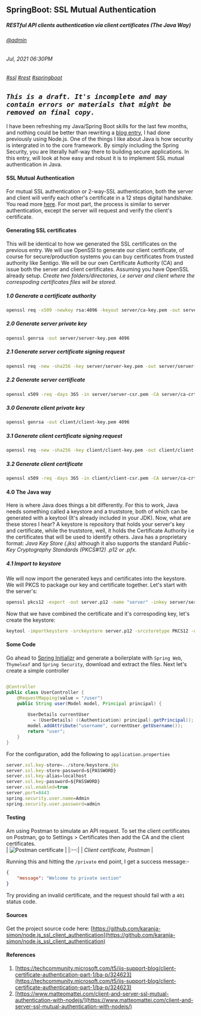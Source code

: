 ## SpringBoot: SSL Mutual Authentication
##### *RESTful API clients authentication via client certificates (The Java Way)*
###### [@admin](/whoami)
###### Jul, 2021 06:30PM
###### [#ssl]() [#rest]() [#springboot]()

## *`This is a draft. It's incomplete and may contain errors or materials that might be removed on final copy.`*

 I have been refreshing my Java/Spring Boot skills for the last few months, and nothing could be better than rewriting a [blog entry](/blog/ssl-client-authentication), I had done previously using Node.js. One of the things I 
 like about Java is how security is intergrated in to the core framework. By simply including the Spring Security, you are literally half-way there to building secure applications.
 In this entry, will look at how easy and robust it is to implement SSL mutual authentication in Java.
#### SSL Mutual Authentication 
For mutual SSL authentication or 2-way-SSL authentication, both the server and client will verify each other's certificate in a 12 steps digital handshake. You read more 
[here](https://www.codeproject.com/Articles/326574/An-Introduction-to-Mutual-SSL-Authentication). For most part, the process is similar to server authentication, except the 
server will request and verify the client's certificate.

#### Generating SSL certificates
This will be identical to how we generated the SSL certificates on the previous entry. We will use OpenSSl to generate our client certificate, of course for secure/production systems you can 
buy certificates from trusted authority like Sentigo. We will be our own Certificate Authority (CA) and issue both the server and client certificates. Assuming you have OpenSSL already setup.
*Create two folders/directories, i.e server and client where the correspoding certificates files will be stored.*
##### 1.0 Generate a certificate authority

```sh
openssl req -x509 -newkey rsa:4096 -keyout server/ca-key.pem -out server/ca-crt.pem -nodes -days 365
```
##### 2.0 Generate server private key

```sh
openssl genrsa -out server/server-key.pem 4096
```
##### 2.1 Generate server certificate signing request

```sh
openssl req -new -sha256 -key server/server-key.pem -out server/server-csr.pem
```
##### 2.2 Generate server certificate

```sh
openssl x509 -req -days 365 -in server/server-csr.pem -CA server/ca-crt.pem -CAkey server/ca-key.pem -CAcreateserial -out server/server-crt.pem
```
##### 3.0 Generate client private key

```sh
openssl genrsa -out client/client-key.pem 4096
```
##### 3.1 Generate client certificate signing request

```sh
openssl req -new -sha256 -key client/client-key.pem -out client/client-csr.pem
```
##### 3.2 Generate client certificate

```sh
openssl x509 -req -days 365 -in client/client-csr.pem -CA server/ca-crt.pem -CAkey server/ca-key.pem -CAcreateserial -out client/client-crt.pem
```

#### 4.0 The Java way
Here is where Java does things a bit differently. For this to work, Java needs something called a keystore and a truststore, both of which can be generated with a keytool (It's already included in your JDK).
Now, what are these stores I hear? A keystore is repository that holds your server's key and certificate, while the truststore, well, it holds the Certificate Authority i.e the certificates that will be used to identify others. Java has a proprietary format: *Java Key Store (.jks)* although it also supports the standard *Public-Key Cryptography Standards (PKCS#12) .p12 or .pfx*.

##### 4.1 Import to keystore
We will now import the generated keys and certificates into the keystore. We will PKCS to package our key and certificate together.
Let's start with the server's:

```sh
openssl pkcs12 -export -out server.p12 -name "server" -inkey server/server-key.pem -in server/server-crt.pem
```
Now that we have combined the certificate and it's correspoding key, let's create the keystore:

```sh
keytool -importkeystore -srckeystore server.p12 -srcstoretype PKCS12 -destkeystore server-keystore.jks -deststoretype JKS
```

#### Some Code
Go ahead to [Spring Initializr](https://start.spring.io/) and generate a boilerplate with `Spring Web`, `Thymeleaf` and `Spring Security`, download and extract the files. Next let's create a simple controller

```java

@Controller
public class UserController {
    @RequestMapping(value = "/user")
    public String user(Model model, Principal principal) {
        
        UserDetails currentUser 
          = (UserDetails) ((Authentication) principal).getPrincipal();
        model.addAttribute("username", currentUser.getUsername());
        return "user";
    }
}

```
For the configuration, add the following to `application.properties`

```js 
server.ssl.key-store=../store/keystore.jks
server.ssl.key-store-password=${PASSWORD}
server.ssl.key-alias=localhost
server.ssl.key-password=${PASSWORD}
server.ssl.enabled=true
server.port=8443
spring.security.user.name=Admin
spring.security.user.password=admin
```

#### Testing
Am using Postman to simulate an API request. To set the client certificates on Postman, go to Settings > Certificates then add the CA and the client certificates.  
| ![Postman certificate](/images/blog/ssl/postman.png) |
|:--:|
| *Client certificate, Postman* |

Running this and hitting the `/private` end point, I get a success message:-

```json
{
    "message": "Welcome to private section"
}
```

Try providing an invalid certificate, and the request should fail with a `401` status code.

#### Sources

Get the project source code here: [https://github.com/karanja-simon/node.js_ssl_client_authentication](https://github.com/karanja-simon/node.js_ssl_client_authentication)

#### References
1. [https://techcommunity.microsoft.com/t5/iis-support-blog/client-certificate-authentication-part-1/ba-p/324623](https://techcommunity.microsoft.com/t5/iis-support-blog/client-certificate-authentication-part-1/ba-p/324623)
2. [https://www.matteomattei.com/client-and-server-ssl-mutual-authentication-with-nodejs/](https://www.matteomattei.com/client-and-server-ssl-mutual-authentication-with-nodejs/)

